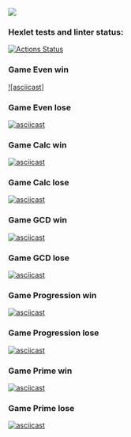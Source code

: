 <a href="https://codeclimate.com/github/Denis-Shakhurov/java-project-61/maintainability"><img src="https://api.codeclimate.com/v1/badges/458e0601326fcda5a1b3/maintainability" /></a>

### Hexlet tests and linter status:
[![Actions Status](https://github.com/Denis-Shakhurov/java-project-61/actions/workflows/hexlet-check.yml/badge.svg)](https://github.com/Denis-Shakhurov/java-project-61/actions)

### Game Even win
[![asciicast]]({https://ru.paste.pics/f0c119138228ea349478a9b3fc730c26}) 

### Game Even lose
[![asciicast]({https://ru.paste.pics/34105e875fe5a18950e118c2b84b3ba1}.svg)]({https://ru.paste.pics/34105e875fe5a18950e118c2b84b3ba1})

### Game Calc win
[![asciicast]({https://ru.paste.pics/52894f8956ca63378653838306fbef45}.svg)]({https://ru.paste.pics/52894f8956ca63378653838306fbef45})

### Game Calc lose
[![asciicast]({https://ru.paste.pics/4d94b9f9df1d832f3a21d3ff56b00e9e}.svg)]({https://ru.paste.pics/4d94b9f9df1d832f3a21d3ff56b00e9e})

### Game GCD win
[![asciicast]({https://ru.paste.pics/6a79e8397a15d14e05e2cba85822a3fa}.svg)]({https://ru.paste.pics/6a79e8397a15d14e05e2cba85822a3fa})

### Game GCD lose
[![asciicast]({https://ru.paste.pics/5d93a657dfe6bbbda7848c52a4e0d4dd}.svg)]({https://ru.paste.pics/5d93a657dfe6bbbda7848c52a4e0d4dd})

### Game Progression win
[![asciicast]({https://ru.paste.pics/e1905d2075cf1eb79f8458ca4c16606e}.svg)]({https://ru.paste.pics/e1905d2075cf1eb79f8458ca4c16606e})

### Game Progression lose
[![asciicast]({https://ru.paste.pics/729c28c982de40c6535bef15b8f6997a}.svg)]({https://ru.paste.pics/729c28c982de40c6535bef15b8f6997a})

### Game Prime win
[![asciicast]({https://ru.paste.pics/2cc9d346162adb54aa9531a658ece899}.svg)]({https://ru.paste.pics/2cc9d346162adb54aa9531a658ece899})

### Game Prime lose
[![asciicast]({https://ru.paste.pics/169297d3319e3d780c1dca69e08e1a2e}.svg)]({https://ru.paste.pics/169297d3319e3d780c1dca69e08e1a2e})
